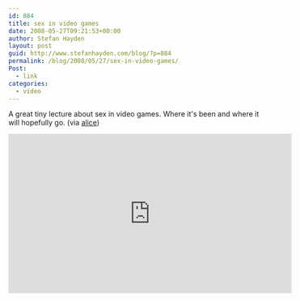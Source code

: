 ```yaml
---
id: 884
title: sex in video games
date: 2008-05-27T09:21:53+00:00
author: Stefan Hayden
layout: post
guid: http://www.stefanhayden.com/blog/?p=884
permalink: /blog/2008/05/27/sex-in-video-games/
Post:
  - link
categories:
  - video
---
```

A great tiny lecture about sex in video games. Where it's been and where it will hopefully go. (via <a href="http://www.wonderlandblog.com/wonderland/2008/05/sex-in-videogam.html">alice</a>)

<iframe width="560" height="315" src="https://www.youtube.com/embed/6pEquofR2r0" title="YouTube video player" frameborder="0" allow="accelerometer; autoplay; clipboard-write; encrypted-media; gyroscope; picture-in-picture" allowfullscreen></iframe>